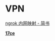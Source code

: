 # VPN

[ngrok 内网映射 - 简书](https://www.jianshu.com/p/c273d3009ded)

**[17ce](https://www.17ce.com/site)**

